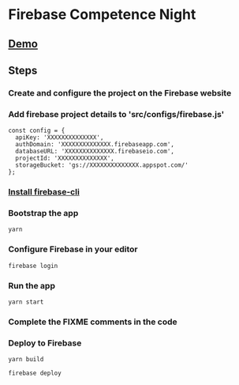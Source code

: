# Firebase Competence Night

## [Demo](https://fir-competence-night.web.app/)

## Steps

###  Create and configure the project on the Firebase website

### Add firebase project details to 'src/configs/firebase.js'
```
const config = {
  apiKey: 'XXXXXXXXXXXXXX',
  authDomain: 'XXXXXXXXXXXXXX.firebaseapp.com',
  databaseURL: 'XXXXXXXXXXXXXX.firebaseio.com',
  projectId: 'XXXXXXXXXXXXXX',
  storageBucket: 'gs://XXXXXXXXXXXXXX.appspot.com/'
};
```

### [Install firebase-cli](https://firebase.google.com/docs/cli)

### Bootstrap the app

 `yarn`

### Configure Firebase in your editor

`
firebase login
`

### Run the app

 `yarn start`

### Complete the FIXME comments in the code

### Deploy to Firebase

`yarn build`

`firebase deploy`
